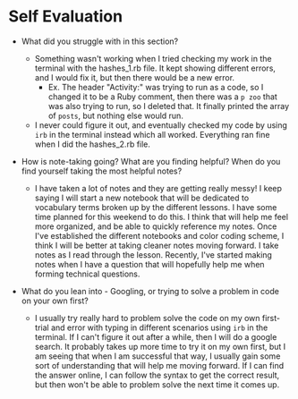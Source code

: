 # Self Evaluation

- What did you struggle with in this section?
  * Something wasn't working when I tried checking my work in the terminal with the hashes_1.rb file. It kept showing different errors, and I would fix it, but then there would be a new error.
      * Ex. The header "Activity:" was trying to run as a code, so I changed it to be a Ruby comment, then there was a `p zoo` that was also trying to run, so I deleted that. It finally printed the array of `posts`, but nothing else would run.
  * I never could figure it out, and eventually checked my code by using `irb` in the terminal instead which all worked. Everything ran fine when I did the hashes_2.rb file.

- How is note-taking going? What are you finding helpful? When do you find yourself taking the most helpful notes?
  * I have taken a lot of notes and they are getting really messy! I keep saying I will start a new notebook that will be dedicated to vocabulary terms broken up by the different lessons. I have some time planned for this weekend to do this. I think that will help me feel more organized, and be able to quickly reference my notes. Once I've established the different notebooks and color coding scheme, I think I will be better at taking cleaner notes moving forward. I take notes as I read through the lesson. Recently, I've started making notes when I have a question that will hopefully help me when forming technical questions.

- What do you lean into - Googling, or trying to solve a problem in code on your own first?
  * I usually try really hard to problem solve the code on my own first- trial and error with typing in different scenarios using `irb` in the terminal. If I can't figure it out after a while, then I will do a google search. It probably takes up more time to try it on my own first, but I am seeing that when I am successful that way, I usually gain some sort of understanding that will help me moving forward. If I can find the answer online, I can follow the syntax to get the correct result, but then won't be able to problem solve the next time it comes up.
